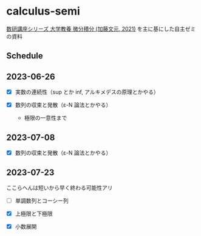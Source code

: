 # calculus-semi
[数研講座シリーズ 大学教養 微分積分 (加藤文元, 2021)](https://www.chart.co.jp/goods/item/sugaku/39940.php) を主に基にした自主ゼミの資料

## Schedule

## 2023-06-26
- [x] 実数の連続性（sup とか inf, アルキメデスの原理とかやる）

- [x] 数列の収束と発散（ε-N 論法とかやる）
  - 極限の一意性まで

## 2023-07-08 
- [x] 数列の収束と発散（ε-N 論法とかやる）

## 2023-07-23
ここらへんは短いから早く終わる可能性アリ
- [ ] 単調数列とコーシー列

- [x] 上極限と下極限

- [x] 小数展開
